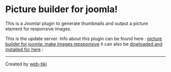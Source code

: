# Picture builder for joomla!
This is a Joomla! plugin to generate thumbnails and output a picture element for responsive images.  

This is the update server. Info about this plugin can be found here : [picture builder for joomla: make images repsponsive](https://github.com/web-tiki/picture-builder/) it can also be [dowloaded and installed for here](https://github.com/web-tiki/picture-builder/archive/master.zip) : 


-------------

Created by [web-tiki](https://web-tiki.com)

